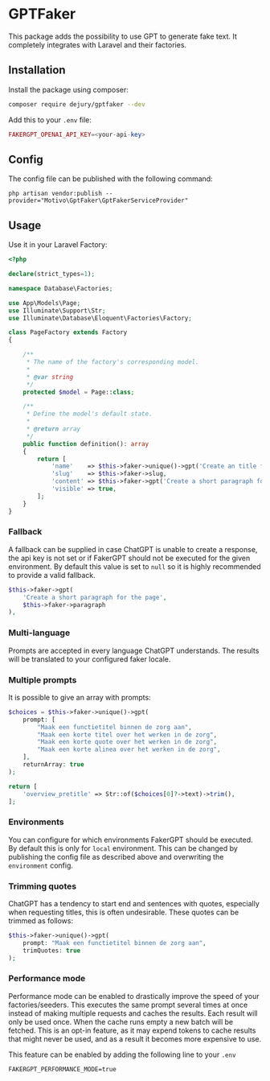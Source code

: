 # GPTFaker

This package adds the possibility to use GPT to generate fake text. It completely integrates with Laravel and their factories.

## Installation

Install the package using composer:

```bash
composer require dejury/gptfaker --dev
```

Add this to your `.env` file:

```php
FAKERGPT_OPENAI_API_KEY=<your-api-key>
```

## Config

The config file can be published with the following command:

```
php artisan vendor:publish --provider="Motivo\GptFaker\GptFakerServiceProvider"
```

## Usage

Use it in your Laravel Factory:

```php
<?php

declare(strict_types=1);

namespace Database\Factories;

use App\Models\Page;
use Illuminate\Support\Str;
use Illuminate\Database\Eloquent\Factories\Factory;

class PageFactory extends Factory
{

    /**
     * The name of the factory's corresponding model.
     *
     * @var string
     */
    protected $model = Page::class;

    /**
     * Define the model's default state.
     *
     * @return array
     */
    public function definition(): array
    {
        return [
            'name'    => $this->faker->unique()->gpt('Create an title for the page'),
            'slug'    => $this->faker->slug,
            'content' => $this->faker->gpt('Create a short paragraph for the page'),
            'visible' => true,
        ];
    }
}
```

### Fallback

A fallback can be supplied in case ChatGPT is unable to create a response, the api key is not set or if FakerGPT should not be executed for the given environment.
By default this value is set to `null` so it is highly recommended to provide a valid fallback.

```php
$this->faker->gpt(
    'Create a short paragraph for the page', 
    $this->faker->paragraph
),
```

### Multi-language

Prompts are accepted in every language ChatGPT understands. The results will be translated to your configured faker locale.

### Multiple prompts

It is possible to give an array with prompts:

```php
$choices = $this->faker->unique()->gpt(
    prompt: [
        "Maak een functietitel binnen de zorg aan",
        "Maak een korte titel over het werken in de zorg",
        "Maak een korte quote over het werken in de zorg",
        "Maak een korte alinea over het werken in de zorg",
    ],
    returnArray: true
);

return [
    'overview_pretitle' => Str::of($choices[0]?->text)->trim(),
];

```

### Environments

You can configure for which environments FakerGPT should be executed. By default this is only for `local` environment.
This can be changed by publishing the config file as described above and overwriting the `environment` config.

### Trimming quotes

ChatGPT has a tendency to start end and sentences with quotes, especially when requesting titles, this is often undesirable. 
These quotes can be trimmed as follows:

```php
$this->faker->unique()->gpt(
    prompt: "Maak een functietitel binnen de zorg aan",
    trimQuotes: true
);
```

### Performance mode

Performance mode can be enabled to drastically improve the speed of your factories/seeders. 
This executes the same prompt several times at once instead of making multiple requests and caches the results. Each result will only be used once. When the cache runs empty a new batch will be fetched.
This is an opt-in feature, as it may expend tokens to cache results that might never be used, and as a result it becomes more expensive to use.

This feature can be enabled by adding the following line to your `.env`

```
FAKERGPT_PERFORMANCE_MODE=true
```
